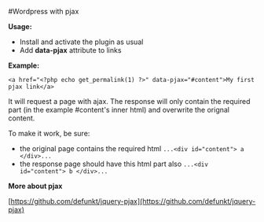 #Wordpress with pjax

**Usage:**
- Install and activate the plugin as usual
- Add **data-pjax** attribute to links

**Example:**
```
<a href="<?php echo get_permalink(1) ?>" data-pjax="#content">My first pjax link</a>
```

It will request a page with ajax. The response will only contain the required part (in the example #content's inner html) and overwrite the orignal content.

To make it work, be sure:
- the original page contains the required html ```...<div id="content"> a </div>...```
- the response page should have this html part also ```...<div id="content"> b </div>...```
 
**More about pjax**

[https://github.com/defunkt/jquery-pjax](https://github.com/defunkt/jquery-pjax)
